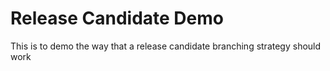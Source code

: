 # Release Candidate Demo

This is to demo the way that a release candidate branching strategy should work

